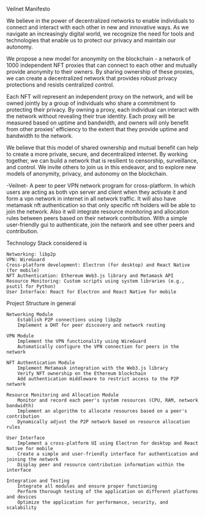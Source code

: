 Veilnet Manifesto

We believe in the power of decentralized networks to enable individuals to connect and interact with each other in new and innovative ways. As we navigate an increasingly digital world, we recognize the need for tools and technologies that enable us to protect our privacy and maintain our autonomy.

We propose a new model for anonymity on the blockchain - a network of 1000 independent NFT proxies that can connect to each other and mutually provide anonymity to their owners. By sharing ownership of these proxies, we can create a decentralized network that provides robust privacy protections and resists centralized control.

Each NFT will represent an independent proxy on the network, and will be owned jointly by a group of individuals who share a commitment to protecting their privacy. By owning a proxy, each individual can interact with the network without revealing their true identity. Each proxy will be measured based on uptime and bandwidth, and owners will only benefit from other proxies' efficiency to the extent that they provide uptime and bandwidth to the network.

We believe that this model of shared ownership and mutual benefit can help to create a more private, secure, and decentralized internet. By working together, we can build a network that is resilient to censorship, surveillance, and control. We invite others to join us in this endeavor, and to explore new models of anonymity, privacy, and autonomy on the blockchain.


-Veilnet-
A peer to peer VPN network program for cross-platform. In which users are acting as both vpn server and client when they activate it and form a vpn network in internet in all network traffic. It will also have metamask nft authentication so that only specific nft holders will be able to join the network. Also it will integrate resource monitoring and allocation rules between peers based on their network contribution. With a simple user-friendly gui to authenticate, join the network and see other peers and contribution.

Technology Stack considered is

    Networking: libp2p
    VPN: WireGuard
    Cross-platform development: Electron (for desktop) and React Native (for mobile)
    NFT Authentication: Ethereum Web3.js library and Metamask API
    Resource Monitoring: Custom scripts using system libraries (e.g., psutil for Python)
    User Interface: React for Electron and React Native for mobile

Project Structure in general

    Networking Module
        Establish P2P connections using libp2p
        Implement a DHT for peer discovery and network routing

    VPN Module
        Implement the VPN functionality using WireGuard
        Automatically configure the VPN connection for peers in the network

    NFT Authentication Module
        Implement Metamask integration with the Web3.js library
        Verify NFT ownership on the Ethereum blockchain
        Add authentication middleware to restrict access to the P2P network

    Resource Monitoring and Allocation Module
        Monitor and record each peer's system resources (CPU, RAM, network bandwidth)
        Implement an algorithm to allocate resources based on a peer's contribution
        Dynamically adjust the P2P network based on resource allocation rules

    User Interface
        Implement a cross-platform UI using Electron for desktop and React Native for mobile
        Create a simple and user-friendly interface for authentication and joining the network
        Display peer and resource contribution information within the interface

    Integration and Testing
        Integrate all modules and ensure proper functioning
        Perform thorough testing of the application on different platforms and devices
        Optimize the application for performance, security, and scalability